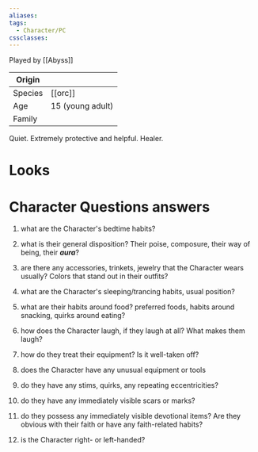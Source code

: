 ```yaml
---
aliases:
tags:
  - Character/PC
cssclasses:
---
```

Played by [[Abyss]]

| Origin  |                  |
| ------- | ---------------- |
| Species | [[orc]]          |
| Age     | 15 (young adult) |
| Family  |                  |
Quiet. Extremely protective and helpful. Healer. 

# Looks


# Character Questions answers
1. what are the Character's bedtime habits?

2. what is their general disposition? Their poise, composure, their way of being, their ***aura***?

3. are there any accessories, trinkets, jewelry that the Character wears usually? Colors that stand out in their outfits?

4. what are the Character's sleeping/trancing habits, usual position?

5. what are their habits around food? preferred foods, habits around snacking, quirks around eating?

6. how does the Character laugh, if they laugh at all? What makes them laugh?

7. how do they treat their equipment? Is it well-taken off?

8. does the Character have any unusual equipment or tools

9. do they have any stims, quirks, any repeating eccentricities?

10. do they have any immediately visible scars or marks?

11. do they possess any immediately visible devotional items? Are they obvious with their faith or have any faith-related habits?

12. is the Character right- or left-handed?